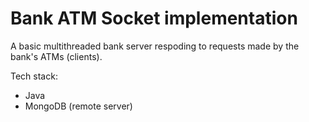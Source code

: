 # Bank ATM Socket implementation

A basic multithreaded bank server respoding to requests made by the bank's ATMs (clients).

Tech stack:
- Java 
- MongoDB (remote server)
